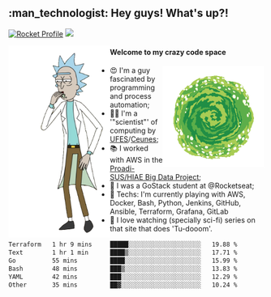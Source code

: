 
<h2> :man_technologist: Hey guys! What's up?!</h2>
                                                                         
[![Rocket Profile](https://img.shields.io/static/v1?label=Rocketseat&message=Profile&colorA=purple&color=black&logo=Rocket&logoColor=white)](https://app.rocketseat.com.br/me/elyabe)
<a href="https://www.linkedin.com/in/elyabe/"><img src="https://img.shields.io/badge/LinkedIn-informational?logo=linkedin"/></a>

<img align='left' src="https://raw.githubusercontent.com/Elyabe/Elyabe/master/images/rick-dancing.gif" width='200'>

                       
#### Welcome to my crazy code space 
<img align='right' src="https://raw.githubusercontent.com/Elyabe/elyabe/master/images/portal-3.gif" width='200'>

- :heart_eyes: I'm a guy fascinated by programming and process automation; 
- :office_worker: I'm a '"scientist"' of computing by [UFES](http://ufes.br)/[Ceunes](http://ceunes.ufes.br);
- :books: I worked with AWS in the [Proadi-SUS/HIAE Big Data Project](https://www.einstein.br/responsabilidade-social/atuacao-com-o-ministerio-da-saude/proadi-sus);
- :rocket: I was a GoStack student at @Rocketseat;
- :green_heart: Techs: I'm currently playing with AWS, Docker, Bash, Python, Jenkins, GitHub, Ansible, Terraform, Grafana, GitLab
- :movie_camera: I love watching (specially sci-fi) series on that site that does 'Tu-dooom'.

<!--START_SECTION:waka-->

```text
Terraform   1 hr 9 mins     █████░░░░░░░░░░░░░░░░░░░░   19.88 %
Text        1 hr 1 min      ████▒░░░░░░░░░░░░░░░░░░░░   17.71 %
Go          55 mins         ████░░░░░░░░░░░░░░░░░░░░░   15.99 %
Bash        48 mins         ███▒░░░░░░░░░░░░░░░░░░░░░   13.83 %
YAML        42 mins         ███░░░░░░░░░░░░░░░░░░░░░░   12.29 %
Other       35 mins         ██▓░░░░░░░░░░░░░░░░░░░░░░   10.24 %
```

<!--END_SECTION:waka-->
